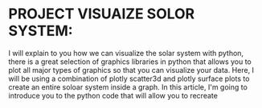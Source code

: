# PROJECT VISUAIZE SOLOR SYSTEM:
I will explain to you how we can visualize the solar system with python, there is a great selection of graphics libraries in python that allows you to plot all major types of graphics so that you can visualize your data.
Here, I will be using a combination of plotly scatter3d and plotly surface plots to create an entire soloar system inside a graph. In this article, I'm going to introduce you to the python code that will allow you to recreate
# 